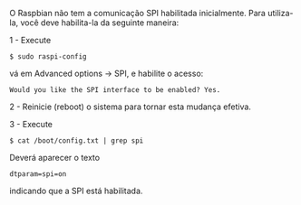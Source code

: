 O Raspbian não tem a comunicação SPI habilitada inicialmente. Para utiliza-la, você deve habilita-la da seguinte maneira:

1 - Execute

	$ sudo raspi-config

vá em Advanced options -> SPI, e habilite o acesso:

	Would you like the SPI interface to be enabled? Yes.

2 - Reinicie (reboot) o sistema para tornar esta mudança efetiva.

3 - Execute

	$ cat /boot/config.txt | grep spi

Deverá aparecer o texto

	dtparam=spi=on

indicando que a SPI está habilitada.
